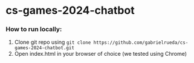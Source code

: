 # cs-games-2024-chatbot

### How to run locally:
1. Clone git repo using `git clone https://github.com/gabrielrueda/cs-games-2024-chatbot.git`
2. Open index.html in your browser of choice (we tested using Chrome)

